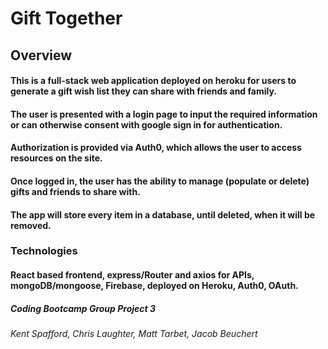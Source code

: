 # Gift Together

## Overview

#### This is a full-stack web application deployed on heroku for users to generate a gift wish list they can share with friends and family.

#### The user is presented with a login page to input the required information or can otherwise consent with google sign in for authentication.

#### Authorization is provided via Auth0, which allows the user to access resources on the site.

#### Once logged in, the user has the ability to manage (populate or delete) gifts and friends to share with.

#### The app will store every item in a database, until deleted, when it will be removed.

### Technologies

#### React based frontend, express/Router and axios for APIs, mongoDB/mongoose, Firebase, deployed on Heroku, Auth0, OAuth.

##### Coding Bootcamp Group Project 3

###### Kent Spafford, Chris Laughter, Matt Tarbet, Jacob Beuchert
